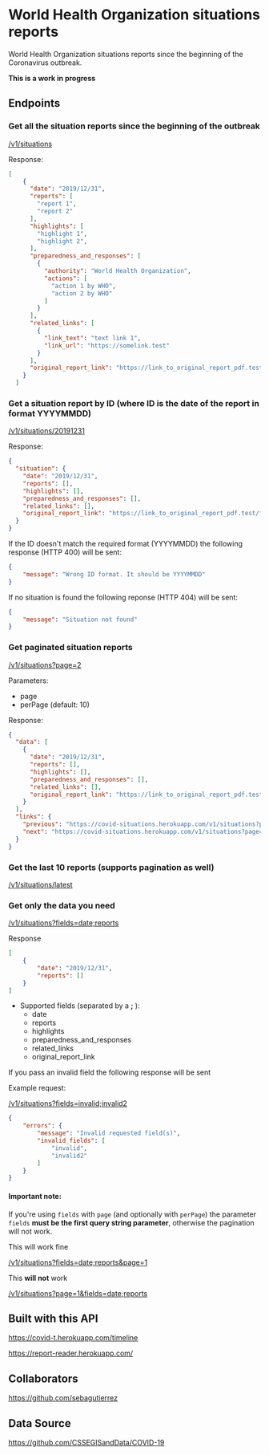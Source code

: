 # World Health Organization situations reports
World Health Organization situations reports since the beginning of the Coronavirus outbreak.

**This is a work in progress**

## Endpoints

### Get all the situation reports since the beginning of the outbreak
[/v1/situations](https://covid-situations.herokuapp.com/v1/situations)

Response:
```json
[
    {
      "date": "2019/12/31",
      "reports": [
        "report 1",
        "report 2"
      ],
      "highlights": [
        "highlight 1",
        "highlight 2",
      ],
      "preparedness_and_responses": [
        {
          "authority": "World Health Organization",
          "actions": [
            "action 1 by WHO",
            "action 2 by WHO"
          ]
        }
      ],
      "related_links": [
        {
          "link_text": "text link 1",
          "link_url": "https://somelink.test"
        }
      ],
      "original_report_link": "https://link_to_original_report_pdf.test/file.pdf"
    }
  ]
```

### Get a situation report by ID (where ID is the date of the report in format YYYYMMDD)
[/v1/situations/20191231](https://covid-situations.herokuapp.com/v1/situations/20191231)

Response:
```json
{
  "situation": {
    "date": "2019/12/31",
    "reports": [],
    "highlights": [],
    "preparedness_and_responses": [],
    "related_links": [],
    "original_report_link": "https://link_to_original_report_pdf.test/file.pdf"
  }
}
```
If the ID doesn't match the required format (YYYYMMDD) the following response (HTTP 400) will be sent:
```json
{
    "message": "Wrong ID format. It should be YYYYMMDD"
}
```
If no situation is found the following reponse (HTTP 404) will be sent:
```json
{
    "message": "Situation not found"
}
```

### Get paginated situation reports
[/v1/situations?page=2](https://covid-situations.herokuapp.com/v1/situations?page=2)

Parameters:
  - page
  - perPage (default: 10)
  
Response:
```json
{
  "data": [
    {
      "date": "2019/12/31",
      "reports": [],
      "highlights": [],
      "preparedness_and_responses": [],
      "related_links": [],
      "original_report_link": "https://link_to_original_report_pdf.test/file.pdf"
    }
  ],
  "links": {
    "previous": "https://covid-situations.herokuapp.com/v1/situations?page=1&perPage=10",
    "next": "https://covid-situations.herokuapp.com/v1/situations?page=3&perPage=10"
  }
}
```

### Get the last 10 reports (supports pagination as well)
[/v1/situations/latest](https://covid-situations.herokuapp.com/v1/situations/latest)

### Get only the data you need
[/v1/situations?fields=date;reports](https://covid-situations.herokuapp.com/v1/situations?fields=date;reports)

Response
```json
[
    {
        "date": "2019/12/31",
        "reports": []
    }
]
```

- Supported fields (separated by a **;** ):
    - date
    - reports
    - highlights
    - preparedness_and_responses
    - related_links
    - original_report_link

If you pass an invalid field the following response will be sent

Example request:

[/v1/situations?fields=invalid;invalid2](https://covid-situations.herokuapp.com/v1/situations?fields=invalid;invalid2)
```json
{
    "errors": {
        "message": "Invalid requested field(s)",
        "invalid_fields": [
            "invalid",
            "invalid2"
        ]
    }
}
```
   
#### Important note:
If you're using ```fields``` with ```page``` (and optionally with ```perPage```) the parameter ```fields``` **must be the first query string parameter**, otherwise the pagination will not work.

This will work fine

[/v1/situations?fields=date;reports&page=1](https://covid-situations.herokuapp.com/v1/situations?fields=date;reports&page=1)

This **will not** work

[/v1/situations?page=1&fields=date;reports](https://covid-situations.herokuapp.com/v1/situations?page=1&fields=date;report)



## Built with this API
https://covid-t.herokuapp.com/timeline

https://report-reader.herokuapp.com/

## Collaborators
https://github.com/sebagutierrez

## Data Source
https://github.com/CSSEGISandData/COVID-19

